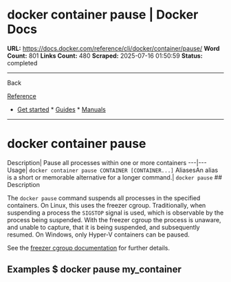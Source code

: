 # docker container pause | Docker Docs

**URL:** https://docs.docker.com/reference/cli/docker/container/pause/
**Word Count:** 801
**Links Count:** 480
**Scraped:** 2025-07-16 01:50:59
**Status:** completed

---

Back

[Reference](https://docs.docker.com/reference/)

  * [Get started](https://docs.docker.com/get-started/)   * [Guides](https://docs.docker.com/guides/)   * [Manuals](https://docs.docker.com/manuals/)

* * *

# docker container pause

Description| Pause all processes within one or more containers   ---|---   Usage| `docker container pause CONTAINER [CONTAINER...]`   AliasesAn alias is a short or memorable alternative for a longer command.| `docker pause`      ## Description

The `docker pause` command suspends all processes in the specified containers. On Linux, this uses the freezer cgroup. Traditionally, when suspending a process the `SIGSTOP` signal is used, which is observable by the process being suspended. With the freezer cgroup the process is unaware, and unable to capture, that it is being suspended, and subsequently resumed. On Windows, only Hyper-V containers can be paused.

See the [freezer cgroup documentation](https://www.kernel.org/doc/Documentation/cgroup-v1/freezer-subsystem.txt) for further details.

## Examples               $ docker pause my_container